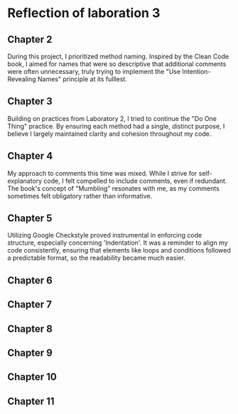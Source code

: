 # Reflection of laboration 3

## Chapter 2
During this project, I prioritized method naming. Inspired by the Clean Code book, I aimed for names that were so descriptive that additional comments were often unnecessary, truly trying to implement the "Use Intention-Revealing Names" principle at its fulllest.

## Chapter 3
Building on practices from Laboratory 2, I tried to continue the "Do One Thing" practice. By ensuring each method had a single, distinct purpose, I believe I largely maintained clarity and cohesion throughout my code.

## Chapter 4
My approach to comments this time was mixed. While I strive for self-explanatory code, I felt compelled to include comments, even if redundant. The book's concept of "Mumbling" resonates with me, as my comments sometimes felt obligatory rather than informative.

## Chapter 5
Utilizing Google Checkstyle proved instrumental in enforcing code structure, especially concerning 'Indentation'. It was a  reminder to align my code consistently, ensuring that elements like loops and conditions followed a predictable format, so the  readability became much easier.

## Chapter 6

## Chapter 7

## Chapter 8

## Chapter 9

## Chapter 10

## Chapter 11